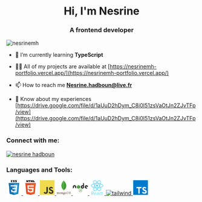 <h1 align="center">Hi, I'm Nesrine</h1>
<h3 align="center">A frontend developer</h3>



<p align="left"> <img src="https://komarev.com/ghpvc/?username=nesrinemh&label=Profile%20views&color=0e75b6&style=flat" alt="nesrinemh" /> </p>

- 🌱 I’m currently learning **TypeScript**

- 👨‍💻 All of my projects are available at [https://nesrinemh-portfolio.vercel.app/](https://nesrinemh-portfolio.vercel.app/)

- 📫 How to reach me **Nesrine.hadboun@live.fr**

- 📄 Know about my experiences [https://drive.google.com/file/d/1aUuD2hDym_C8i0I51zsVaOtJn2ZJvTFp/view](https://drive.google.com/file/d/1aUuD2hDym_C8i0I51zsVaOtJn2ZJvTFp/view)

<h3 align="left">Connect with me:</h3>
<p align="left">
<a href="https://linkedin.com/in/nesrine hadboun" target="blank"><img align="center" src="https://raw.githubusercontent.com/rahuldkjain/github-profile-readme-generator/master/src/images/icons/Social/linked-in-alt.svg" alt="nesrine hadboun" height="30" width="40" /></a>
</p>

<h3 align="left">Languages and Tools:</h3>
<p align="left"> <a href="https://www.w3schools.com/css/" target="_blank" rel="noreferrer"> <img src="https://raw.githubusercontent.com/devicons/devicon/master/icons/css3/css3-original-wordmark.svg" alt="css3" width="40" height="40"/> </a> <a href="https://www.w3.org/html/" target="_blank" rel="noreferrer"> <img src="https://raw.githubusercontent.com/devicons/devicon/master/icons/html5/html5-original-wordmark.svg" alt="html5" width="40" height="40"/> </a> <a href="https://developer.mozilla.org/en-US/docs/Web/JavaScript" target="_blank" rel="noreferrer"> <img src="https://raw.githubusercontent.com/devicons/devicon/master/icons/javascript/javascript-original.svg" alt="javascript" width="40" height="40"/> </a> <a href="https://www.mongodb.com/" target="_blank" rel="noreferrer"> <img src="https://raw.githubusercontent.com/devicons/devicon/master/icons/mongodb/mongodb-original-wordmark.svg" alt="mongodb" width="40" height="40"/> </a> <a href="https://nodejs.org" target="_blank" rel="noreferrer"> <img src="https://raw.githubusercontent.com/devicons/devicon/master/icons/nodejs/nodejs-original-wordmark.svg" alt="nodejs" width="40" height="40"/> </a> <a href="https://reactjs.org/" target="_blank" rel="noreferrer"> <img src="https://raw.githubusercontent.com/devicons/devicon/master/icons/react/react-original-wordmark.svg" alt="react" width="40" height="40"/> </a> <a href="https://tailwindcss.com/" target="_blank" rel="noreferrer"> <img src="https://www.vectorlogo.zone/logos/tailwindcss/tailwindcss-icon.svg" alt="tailwind" width="40" height="40"/> </a> <a href="https://www.typescriptlang.org/" target="_blank" rel="noreferrer"> <img src="https://raw.githubusercontent.com/devicons/devicon/master/icons/typescript/typescript-original.svg" alt="typescript" width="40" height="40"/> </a> </p>



